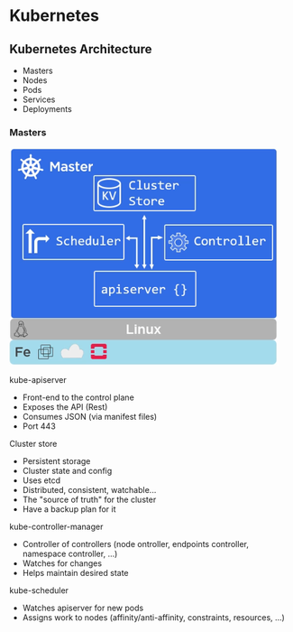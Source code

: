 # Kubernetes

## Kubernetes Architecture

- Masters
- Nodes
- Pods
- Services
- Deployments


### Masters

![master](images/k8s_master.png)

kube-apiserver

- Front-end to the control plane
- Exposes the API (Rest)
- Consumes JSON (via manifest files)
- Port 443

Cluster store

- Persistent storage
- Cluster state and config
- Uses etcd
- Distributed, consistent, watchable...
- The "source of truth" for the cluster
- Have a backup plan for it

kube-controller-manager

- Controller of controllers (node ontroller, endpoints controller, namespace controller, ...)
- Watches for changes
- Helps maintain desired state

kube-scheduler

- Watches apiserver for new pods
- Assigns work to nodes (affinity/anti-affinity, constraints, resources, ...)



